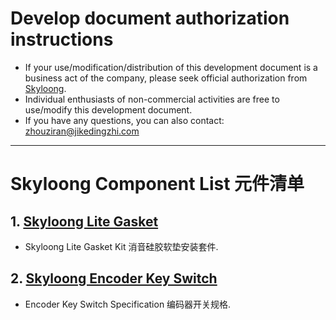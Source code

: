 # Develop document authorization instructions
* If your use/modification/distribution of this development document is a business act of the company, please seek official authorization from [Skyloong](http://www.skyloong.com.cn).
* Individual enthusiasts of non-commercial activities are free to use/modify this development document.
* If you have any questions, you can also contact: zhouziran@jikedingzhi.com
-------------------------------------------------------------------------------------
# Skyloong Component List 元件清单

## 1. [Skyloong Lite Gasket](../main/lite_gasket) 
* Skyloong Lite Gasket Kit 消音硅胶软垫安装套件.

## 2. [Skyloong Encoder Key Switch](../main/encoder_key_switch/readme.md)
* Encoder Key Switch Specification 编码器开关规格.

